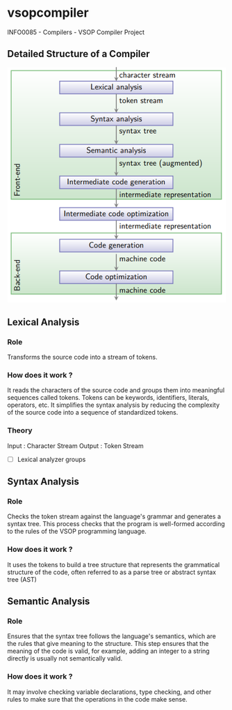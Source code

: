 # vsopcompiler
INFO0085 - Compilers - VSOP Compiler Project

## Detailed Structure of a Compiler

![Local Image](images/structure-of-a-compiler.png)

## Lexical Analysis
### Role
Transforms the source code into a stream of tokens.
### How does it work ?
It reads the characters of the source code and groups them into meaningful sequences called tokens.
Tokens can be keywords, identifiers, literals, operators, etc.
It simplifies the syntax analysis by reducing the complexity of the source code into a sequence of standardized tokens.
### Theory
Input : Character Stream
Output : Token Stream
- [ ] Lexical analyzer groups

## Syntax Analysis
### Role
Checks the token stream against the language's grammar and generates a syntax tree.
This process checks that the program is well-formed according to the rules of the VSOP programming language.
### How does it work ?
It uses the tokens to build a tree structure that represents the grammatical structure of the code, often referred to as a parse tree or abstract syntax tree (AST)

## Semantic Analysis
### Role
Ensures that the syntax tree follows the language's semantics, which are the rules that give meaning to the structure.
This step ensures that the meaning of the code is valid, for example, adding an integer to a string directly is usually not semantically valid.
### How does it work ?
It may involve checking variable declarations, type checking, and other rules to make sure that the operations in the code make sense.
